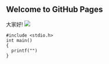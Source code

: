 ## Welcome to GitHub Pages
大家好!
![ ](http://pig2001900110.weebly.com/uploads/2/7/0/5/27055805/6818262.jpg?508)
```
#include <stdio.h>
int main()
{
  printf("")
}
```


